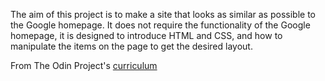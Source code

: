 The aim of this project is to make a site that looks as similar as possible to the Google homepage.
It does not require the functionality of the Google homepage, it is designed to introduce HTML and CSS, and how to manipulate the items on the page to get the desired layout.

From The Odin Project's [curriculum](http://www.theodinproject.com/courses/web-development-101/lessons/html-css)